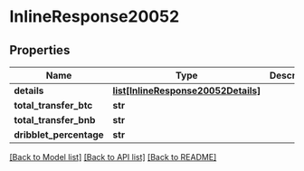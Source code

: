 # InlineResponse20052

## Properties
Name | Type | Description | Notes
------------ | ------------- | ------------- | -------------
**details** | [**list[InlineResponse20052Details]**](InlineResponse20052Details.md) |  | 
**total_transfer_btc** | **str** |  | 
**total_transfer_bnb** | **str** |  | 
**dribblet_percentage** | **str** |  | 

[[Back to Model list]](../README.md#documentation-for-models) [[Back to API list]](../README.md#documentation-for-api-endpoints) [[Back to README]](../README.md)

